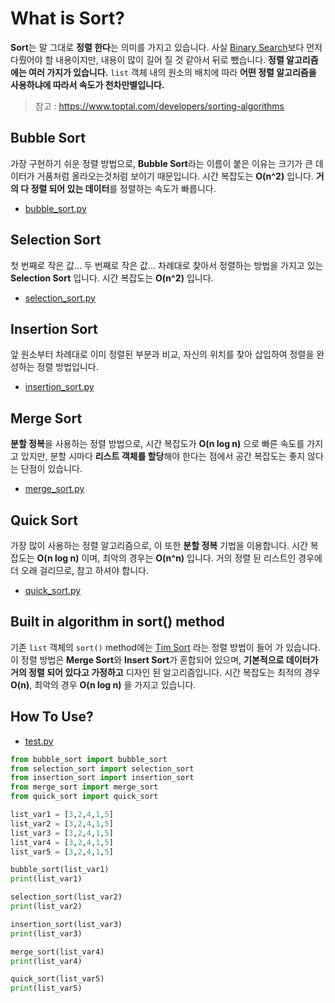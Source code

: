 # What is Sort?
**Sort**는 말 그대로 **정렬 한다**는 의미를 가지고 있습니다. 사실 [Binary Search](https://github.com/JustKode/python-algorithm/tree/master/1.Binary_Search)보다 먼저 다뤘어야 할 내용이지만, 내용이 많이 길어 질 것 같아서 뒤로 뺐습니다. **정렬 알고리즘에는 여러 가지가 있습니다.** `list` 객체 내의 원소의 배치에 따라 **어떤 정렬 알고리즘을 사용하냐에 따라서 속도가 천차만별입니다.**

> 참고 : https://www.toptal.com/developers/sorting-algorithms

## Bubble Sort
가장 구현하기 쉬운 정렬 방법으로, **Bubble Sort**라는 이름이 붙은 이유는 크기가 큰 데이터가 거품처럼 올라오는것처럼 보이기 때문입니다. 시간 복잡도는 **O(n^2)** 입니다. **거의 다 정렬 되어 있는 데이터**를 정렬하는 속도가 빠릅니다.

- [bubble_sort.py](https://github.com/JustKode/python-algorithm/blob/master/2.Sort/bubble_sort.py)

## Selection Sort
첫 번째로 작은 값... 두 번째로 작은 값... 차례대로 찾아서 정렬하는 방법을 가지고 있는 **Selection Sort** 입니다. 시간 복잡도는 **O(n^2)** 입니다.

- [selection_sort.py](https://github.com/JustKode/python-algorithm/blob/master/2.Sort/selection_sort.py)

## Insertion Sort
앞 원소부터 차례대로 이미 정렬된 부분과 비교, 자신의 위치를 찾아 삽입하여 정렬을 완성하는 정렬 방법입니다.

- [insertion_sort.py](https://github.com/JustKode/python-algorithm/blob/master/2.Sort/insertion_sort.py)

## Merge Sort
**분할 정복**을 사용하는 정렬 방법으로, 시간 복잡도가 **O(n log n)** 으로 빠른 속도를 가지고 있지만, 분할 시마다 **리스트 객체를 할당**해야 한다는 점에서 공간 복잡도는 좋지 않다는 단점이 있습니다.

- [merge_sort.py](https://github.com/JustKode/python-algorithm/blob/master/2.Sort/merge_sort.py)

## Quick Sort
가장 많이 사용하는 정렬 알고리즘으로, 이 또한 **분할 정복** 기법을 이용합니다. 시간 복잡도는 **O(n log n)** 이며, 최악의 경우는 **O(n^n)** 입니다. 거의 정렬 된 리스트인 경우에 더 오래 걸리므로, 참고 하셔야 합니다.

- [quick_sort.py](https://github.com/JustKode/python-algorithm/blob/master/2.Sort/quick_sort.py)

## Built in algorithm in sort() method
기존 `list` 객체의 `sort()` method에는 [Tim Sort](https://en.wikipedia.org/wiki/Timsort) 라는 정렬 방법이 들어 가 있습니다. 이 정렬 방법은 **Merge Sort**와 **Insert Sort**가 혼합되어 있으며, **기본적으로 데이터가 거의 정렬 되어 있다고 가정하고** 디자인 된 알고리즘입니다. 시간 복잡도는 최적의 경우 **O(n)**, 최악의 경우 **O(n log n)** 을 가지고 있습니다.

## How To Use?
- [test.py](https://github.com/JustKode/python-algorithm/blob/master/2.Sort/test.py)

```python
from bubble_sort import bubble_sort
from selection_sort import selection_sort
from insertion_sort import insertion_sort
from merge_sort import merge_sort
from quick_sort import quick_sort

list_var1 = [3,2,4,1,5]
list_var2 = [3,2,4,1,5]
list_var3 = [3,2,4,1,5]
list_var4 = [3,2,4,1,5]
list_var5 = [3,2,4,1,5]

bubble_sort(list_var1)
print(list_var1)

selection_sort(list_var2)
print(list_var2)

insertion_sort(list_var3)
print(list_var3)

merge_sort(list_var4)
print(list_var4)

quick_sort(list_var5)
print(list_var5)
```